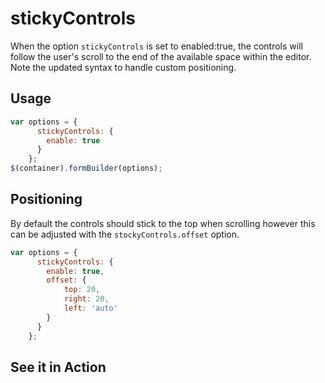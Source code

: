 # stickyControls
When the option `stickyControls` is set to enabled:true, the controls will follow the user's scroll to the end of the available space within the editor. Note the updated syntax to handle custom positioning.

## Usage
```javascript
var options = {
      stickyControls: {
        enable: true
      }
    };
$(container).formBuilder(options);
```

## Positioning
By default the controls should stick to the top when scrolling however this can be adjusted with the `stockyControls.offset` option.
```javascript
var options = {
      stickyControls: {
        enable: true,
        offset: {
            top: 20,
            right: 20,
            left: 'auto'
        }
      }
    };
```

## See it in Action
<p data-height="800" data-theme-id="22927" data-slug-hash="LkOrwE" data-default-tab="result" data-user="kevinchappell" data-embed-version="2" class="codepen"></p>
